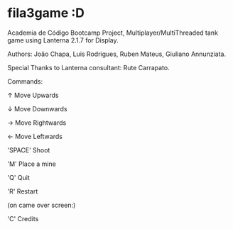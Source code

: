 # fila3game :D

Academia de Código Bootcamp Project, Multiplayer/MultiThreaded tank game using Lanterna 2.1.7 for Display.

Authors: João Chapa, Luis Rodrigues, Ruben Mateus, Giuliano Annunziata.

Special Thanks to Lanterna consultant: Rute Carrapato.

Commands:

↑	Move Upwards

↓	Move Downwards

→	Move Rightwards

←	Move Leftwards

'SPACE' Shoot

'M' Place a mine

'Q' Quit

'R' Restart

(on came over screen:)

'C' Credits
